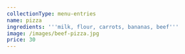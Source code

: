 ```yaml
---
collectionType: menu-entries
name: pizza
ingredients: '''milk, flour, carrots, bananas, beef'''
image: /images/beef-pizza.jpg
price: 30
---
```


